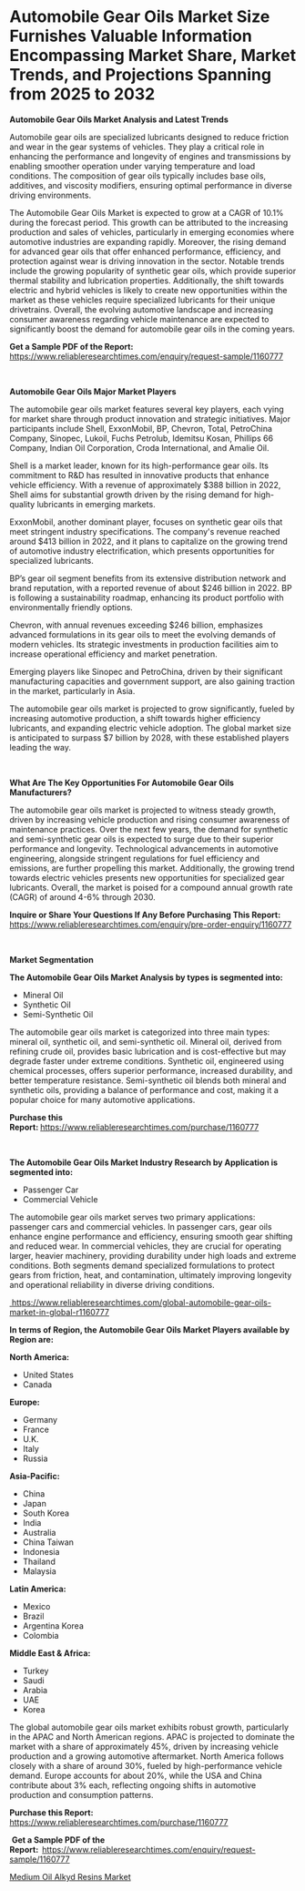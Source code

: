 <p><h1>Automobile Gear Oils Market Size Furnishes Valuable Information Encompassing Market Share, Market Trends, and Projections Spanning from 2025 to 2032</h1></p><p><strong>Automobile Gear Oils Market Analysis and Latest Trends</strong></p>
<p><p>Automobile gear oils are specialized lubricants designed to reduce friction and wear in the gear systems of vehicles. They play a critical role in enhancing the performance and longevity of engines and transmissions by enabling smoother operation under varying temperature and load conditions. The composition of gear oils typically includes base oils, additives, and viscosity modifiers, ensuring optimal performance in diverse driving environments.</p><p>The Automobile Gear Oils Market is expected to grow at a CAGR of 10.1% during the forecast period. This growth can be attributed to the increasing production and sales of vehicles, particularly in emerging economies where automotive industries are expanding rapidly. Moreover, the rising demand for advanced gear oils that offer enhanced performance, efficiency, and protection against wear is driving innovation in the sector. Notable trends include the growing popularity of synthetic gear oils, which provide superior thermal stability and lubrication properties. Additionally, the shift towards electric and hybrid vehicles is likely to create new opportunities within the market as these vehicles require specialized lubricants for their unique drivetrains. Overall, the evolving automotive landscape and increasing consumer awareness regarding vehicle maintenance are expected to significantly boost the demand for automobile gear oils in the coming years.</p></p>
<p><strong>Get a Sample PDF of the Report:&nbsp;</strong> <a href="https://www.reliableresearchtimes.com/enquiry/request-sample/1160777?utm_campaign=2232&utm_medium=2&utm_source=Github&utm_content=ia&utm_term=22032025&utm_id=automobile-gear-oils">https://www.reliableresearchtimes.com/enquiry/request-sample/1160777</a></p>
<p>&nbsp;</p>
<p><strong>Automobile Gear Oils Major Market Players</strong></p>
<p><p>The automobile gear oils market features several key players, each vying for market share through product innovation and strategic initiatives. Major participants include Shell, ExxonMobil, BP, Chevron, Total, PetroChina Company, Sinopec, Lukoil, Fuchs Petrolub, Idemitsu Kosan, Phillips 66 Company, Indian Oil Corporation, Croda International, and Amalie Oil.</p><p>Shell is a market leader, known for its high-performance gear oils. Its commitment to R&D has resulted in innovative products that enhance vehicle efficiency. With a revenue of approximately $388 billion in 2022, Shell aims for substantial growth driven by the rising demand for high-quality lubricants in emerging markets.</p><p>ExxonMobil, another dominant player, focuses on synthetic gear oils that meet stringent industry specifications. The company's revenue reached around $413 billion in 2022, and it plans to capitalize on the growing trend of automotive industry electrification, which presents opportunities for specialized lubricants.</p><p>BP’s gear oil segment benefits from its extensive distribution network and brand reputation, with a reported revenue of about $246 billion in 2022. BP is following a sustainability roadmap, enhancing its product portfolio with environmentally friendly options.</p><p>Chevron, with annual revenues exceeding $246 billion, emphasizes advanced formulations in its gear oils to meet the evolving demands of modern vehicles. Its strategic investments in production facilities aim to increase operational efficiency and market penetration.</p><p>Emerging players like Sinopec and PetroChina, driven by their significant manufacturing capacities and government support, are also gaining traction in the market, particularly in Asia.</p><p>The automobile gear oils market is projected to grow significantly, fueled by increasing automotive production, a shift towards higher efficiency lubricants, and expanding electric vehicle adoption. The global market size is anticipated to surpass $7 billion by 2028, with these established players leading the way.</p></p>
<p>&nbsp;</p>
<p><strong>What Are The Key Opportunities For Automobile Gear Oils Manufacturers?</strong></p>
<p><p>The automobile gear oils market is projected to witness steady growth, driven by increasing vehicle production and rising consumer awareness of maintenance practices. Over the next few years, the demand for synthetic and semi-synthetic gear oils is expected to surge due to their superior performance and longevity. Technological advancements in automotive engineering, alongside stringent regulations for fuel efficiency and emissions, are further propelling this market. Additionally, the growing trend towards electric vehicles presents new opportunities for specialized gear lubricants. Overall, the market is poised for a compound annual growth rate (CAGR) of around 4-6% through 2030.</p></p>
<p><strong>Inquire or Share Your Questions If Any Before Purchasing This Report:</strong> <a href="https://www.reliableresearchtimes.com/enquiry/pre-order-enquiry/1160777?utm_campaign=2232&utm_medium=2&utm_source=Github&utm_content=ia&utm_term=22032025&utm_id=automobile-gear-oils">https://www.reliableresearchtimes.com/enquiry/pre-order-enquiry/1160777</a></p>
<p>&nbsp;</p>
<p><strong>Market Segmentation</strong></p>
<p><strong>The Automobile Gear Oils Market Analysis by types is segmented into:</strong></p>
<p><ul><li>Mineral Oil</li><li>Synthetic Oil</li><li>Semi-Synthetic Oil</li></ul></p>
<p><p>The automobile gear oils market is categorized into three main types: mineral oil, synthetic oil, and semi-synthetic oil. Mineral oil, derived from refining crude oil, provides basic lubrication and is cost-effective but may degrade faster under extreme conditions. Synthetic oil, engineered using chemical processes, offers superior performance, increased durability, and better temperature resistance. Semi-synthetic oil blends both mineral and synthetic oils, providing a balance of performance and cost, making it a popular choice for many automotive applications.</p></p>
<p><strong>Purchase this Report:&nbsp;</strong><a href="https://www.reliableresearchtimes.com/purchase/1160777?utm_campaign=2232&utm_medium=2&utm_source=Github&utm_content=ia&utm_term=22032025&utm_id=automobile-gear-oils">https://www.reliableresearchtimes.com/purchase/1160777</a></p>
<p>&nbsp;</p>
<p><strong>The Automobile Gear Oils Market Industry Research by Application is segmented into:</strong></p>
<p><ul><li>Passenger Car</li><li>Commercial Vehicle</li></ul></p>
<p><p>The automobile gear oils market serves two primary applications: passenger cars and commercial vehicles. In passenger cars, gear oils enhance engine performance and efficiency, ensuring smooth gear shifting and reduced wear. In commercial vehicles, they are crucial for operating larger, heavier machinery, providing durability under high loads and extreme conditions. Both segments demand specialized formulations to protect gears from friction, heat, and contamination, ultimately improving longevity and operational reliability in diverse driving conditions.</p></p>
<p><a href="https://www.reliableresearchtimes.com/global-automobile-gear-oils-market-in-global-r1160777?utm_campaign=2232&utm_medium=2&utm_source=Github&utm_content=ia&utm_term=22032025&utm_id=automobile-gear-oils">&nbsp;https://www.reliableresearchtimes.com/global-automobile-gear-oils-market-in-global-r1160777</a></p>
<p><strong>In terms of Region, the Automobile Gear Oils Market Players available by Region are:</strong></p>
<p>
    <p> <strong> North America: </strong>
        <ul>
            <li>United States</li>
            <li>Canada</li>
        </ul>
        </p> 
    <p> <strong> Europe: </strong>
        <ul>
            <li>Germany</li>
            <li>France</li>
            <li>U.K.</li>
            <li>Italy</li>
            <li>Russia</li>
        </ul>
        </p> 
    <p> <strong> Asia-Pacific: </strong>
        <ul>
            <li>China</li>
            <li>Japan</li>
            <li>South Korea</li>
            <li>India</li>
            <li>Australia</li>
            <li>China Taiwan</li>
            <li>Indonesia</li>
            <li>Thailand</li>
            <li>Malaysia</li>
        </ul>
        </p> 
    <p> <strong> Latin America: </strong>
        <ul>
            <li>Mexico</li>
            <li>Brazil</li>
            <li>Argentina Korea</li>
            <li>Colombia</li>
        </ul>
        </p> 
    <p> <strong> Middle East & Africa: </strong>
        <ul>
            <li>Turkey</li>
            <li>Saudi</li>
            <li>Arabia</li>
            <li>UAE</li>
            <li>Korea</li>
        </ul>
    </p>
    </p>
<p><p>The global automobile gear oils market exhibits robust growth, particularly in the APAC and North American regions. APAC is projected to dominate the market with a share of approximately 45%, driven by increasing vehicle production and a growing automotive aftermarket. North America follows closely with a share of around 30%, fueled by high-performance vehicle demand. Europe accounts for about 20%, while the USA and China contribute about 3% each, reflecting ongoing shifts in automotive production and consumption patterns.</p></p>
<p><strong>Purchase this Report: </strong><a href="https://www.reliableresearchtimes.com/purchase/1160777?utm_campaign=2232&utm_medium=2&utm_source=Github&utm_content=ia&utm_term=22032025&utm_id=automobile-gear-oils">https://www.reliableresearchtimes.com/purchase/1160777</a></p>
<p>&nbsp;<strong>Get a Sample PDF of the Report:&nbsp;&nbsp;</strong><a href="https://www.reliableresearchtimes.com/enquiry/request-sample/1160777?utm_campaign=2232&utm_medium=2&utm_source=Github&utm_content=ia&utm_term=22032025&utm_id=automobile-gear-oils">https://www.reliableresearchtimes.com/enquiry/request-sample/1160777</a></p>
<p><strong></strong></p>
<p><p><a href="https://github.com/sca704osol/Market-Research-Report-List-1/blob/main/medium-oil-alkyd-resins-market.md?utm_campaign=2232&utm_medium=2&utm_source=Github&utm_content=ia&utm_term=22032025&utm_id=automobile-gear-oils">Medium Oil Alkyd Resins Market</a></p></p>